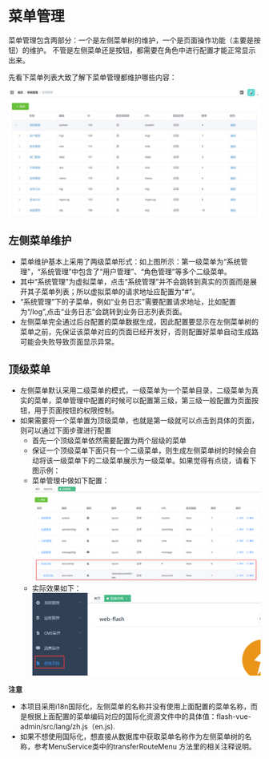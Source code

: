 # 菜单管理

菜单管理包含两部分：一个是左侧菜单树的维护，一个是页面操作功能（主要是按钮）的维护。
不管是左侧菜单还是按钮，都需要在角色中进行配置才能正常显示出来。

先看下菜单列表大致了解下菜单管理都维护哪些内容：

![menu](./img/menu.jpg)

## 左侧菜单维护
- 菜单维护基本上采用了两级菜单形式：如上图所示：第一级菜单为“系统管理”，“系统管理”中包含了“用户管理”、“角色管理”等多个二级菜单。
- 其中“系统管理”为虚拟菜单，点击“系统管理”并不会跳转到真实的页面而是展开其子菜单列表；所以虚拟菜单的请求地址应配置为“#”。
- “系统管理”下的子菜单，例如“业务日志”需要配置请求地址，比如配置为“/log”,点击“业务日志”会跳转到业务日志列表页面。
- 左侧菜单完全通过后台配置的菜单数据生成，因此配置要显示在左侧菜单树的菜单之前，先保证该菜单对应的页面已经开发好，否则配置好菜单自动生成路可能会失败导致页面显示异常。

## 顶级菜单
- 左侧菜单默认采用二级菜单的模式，一级菜单为一个菜单目录，二级菜单为真实的菜单，菜单管理中配置的时候可以配置第三级，第三级一般配置为页面按钮，用于页面按钮的权限控制。
- 如果需要将一个菜单置为顶级菜单，也就是第一级就可以点击到具体的页面，则可以通过下面步骤进行配置
    - 首先一个顶级菜单依然需要配置为两个层级的菜单
    - 保证一个顶级菜单下面只有一个二级菜单，则生成左侧菜单树的时候会自动将该一级菜单下的二级菜单展示为一级菜单。如果觉得有点绕，请看下图示例：
    - 菜单管理中做如下配置：
    ![menu](./img/topmenu1.png)
    - 实际效果如下：
    ![menu](./img/topmenu2.png)

**注意**
- 本项目采用i18n国际化，左侧菜单的名称并没有使用上面配置的菜单名称，而是根据上面配置的菜单编码对应的国际化资源文件中的具体值：flash-vue-admin/src/lang/zh.js（en.js).
- 如果不想使用国际化，想直接从数据库中获取菜单名称作为左侧菜单树的名称，参考MenuService类中的transferRouteMenu 方法里的相关注释说明。

